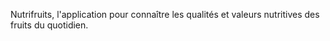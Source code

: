 Nutrifruits, l'application pour connaître les qualités et valeurs nutritives des fruits du quotidien.